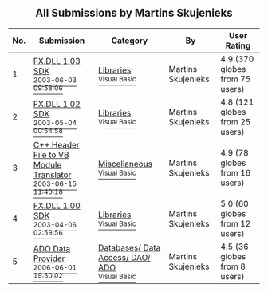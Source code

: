 ﻿<div align="center">

## All Submissions by Martins Skujenieks

</div>

No.  | Submission | Category | By   | User Rating
---- | ---------- | -------- | ---- | -----------
1 | [FX\.DLL 1\.03 SDK<br /><sup>2003-06-03 09:58:06</sup>](https://github.com/Planet-Source-Code/martins-skujenieks-fx-dll-1-03-sdk__1-45929) | [Libraries<br /><sup>Visual Basic</sup>](../ByCategory/libraries__1-49.md) | Martins Skujenieks | 4.9 (370 globes from 75 users)
2 | [FX\.DLL 1\.02 SDK<br /><sup>2003-05-04 00:54:58</sup>](https://github.com/Planet-Source-Code/martins-skujenieks-fx-dll-1-02-sdk__1-45230) | [Libraries<br /><sup>Visual Basic</sup>](../ByCategory/libraries__1-49.md) | Martins Skujenieks | 4.8 (121 globes from 25 users)
3 | [C\+\+ Header File to VB Module Translator<br /><sup>2003-06-15 11:40:18</sup>](https://github.com/Planet-Source-Code/martins-skujenieks-c-header-file-to-vb-module-translator__1-46187) | [Miscellaneous<br /><sup>Visual Basic</sup>](../ByCategory/miscellaneous__1-1.md) | Martins Skujenieks | 4.9 (78 globes from 16 users)
4 | [FX\.DLL 1\.00 SDK<br /><sup>2003-04-06 02:59:56</sup>](https://github.com/Planet-Source-Code/martins-skujenieks-fx-dll-1-00-sdk__1-44559) | [Libraries<br /><sup>Visual Basic</sup>](../ByCategory/libraries__1-49.md) | Martins Skujenieks | 5.0 (60 globes from 12 users)
5 | [ADO Data Provider<br /><sup>2006-06-01 19:30:02</sup>](https://github.com/Planet-Source-Code/martins-skujenieks-ado-data-provider__1-65539) | [Databases/ Data Access/ DAO/ ADO<br /><sup>Visual Basic</sup>](../ByCategory/databases-data-access-dao-ado__1-6.md) | Martins Skujenieks | 4.5 (36 globes from 8 users)
